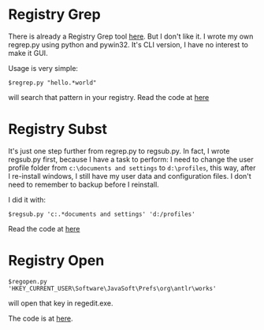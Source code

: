 # Registry Grep #

There is already a Registry Grep tool [here](http://www.softpedia.com/get/Tweak/Registry-Tweak/Registry-Grep.shtml). But I don't like it. I wrote my own regrep.py using python and pywin32. It's CLI version, I have no interest to make it GUI.

Usage is very simple:
```
$regrep.py "hello.*world"
```
will search that pattern in your registry. Read the code at [here](http://windows-config.googlecode.com/svn/trunk/bin/windows/regrep.py)

# Registry Subst #

It's just one step further from regrep.py to regsub.py. In fact, I wrote regsub.py first, because I have a task to perform: I need to change the user profile folder from `c:\documents and settings` to `d:\profiles`, this way, after I re-install windows, I still have my user data and configuration files. I don't need to remember to backup before I reinstall.

I did it with:
```
$regsub.py 'c:.*documents and settings' 'd:/profiles'
```

Read the code at [here](http://windows-config.googlecode.com/svn/trunk/bin/windows/regsub.py)

# Registry Open #

```
$regopen.py 'HKEY_CURRENT_USER\Software\JavaSoft\Prefs\org\antlr\works'
```
will open that key in regedit.exe.

The code is at [here](http://windows-config.googlecode.com/svn/trunk/bin/windows/regopen.py).